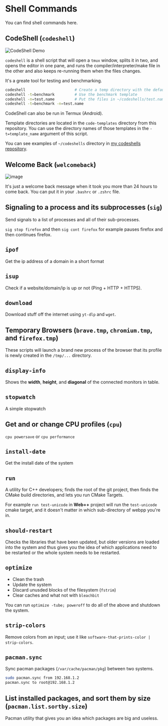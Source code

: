 # Shell Commands
You can find shell commands here.

## CodeShell (`codeshell`)
![CodeShell Demo](https://user-images.githubusercontent.com/12122474/149156571-dc48cde7-547a-4150-b5df-3cf6783b7976.png)

`codeshell` is a shell script that will open a `tmux` window, splits it in two, and opens the editor in one pane, and runs the compiler/interpreter/make file in the other and also keeps re-running them when the files changes.

It's a greate tool for testing and benchmarking.

```bash
codeshell                      # Create a temp directory with the default template
codeshell -t=benchmark         # Use the benchmark template
codeshell -n=test.name         # Put the files in ~/codeshells/test.name instead of a temp directory or use that directory
codeshell -t=benchmark -n=test.name
```

CodeShell can also be run in Termux (Android).

Template directories are located in the `code-templates` directory from this repository. You can use the directory names of those templates in the `-t=template_name` argument of this script.

You can see examples of `~/codeshells` directory in [my codeshells repository](https://github.com/the-moisrex/codeshells).


## Welcome Back (`welcomeback`)
![image](https://user-images.githubusercontent.com/12122474/149163086-05ee270d-8820-4d07-a245-ec9f8fd99ab4.png)

It's just a welcome back message when it took you more than 24 hours to come back. You can put it in your `.bashrc` or `.zshrc` file.

## Signaling to a process and its subprocesses (`sig`)

Send signals to a list of processes and all of their sub-processes.

`sig stop firefox` and then `sig cont firefox` for example pauses firefox and then continues firefox.

## `ipof`

Get the ip address of a domain in a short format

## `isup`

Check if a website/domain/ip is up or not (Ping + HTTP + HTTPS).

## `download`

Download stuff off the internet using `yt-dlp` and `wget`.

## Temporary Browsers (`brave.tmp`, `chromium.tmp`, and `firefox.tmp`)

These scripts will launch a brand new process of the browser that its profile is newly created in the `/tmp/...` directory.

## `display-info`

Shows the **width**, **height**, and **diagonal** of the connected monitors in table.

## `stopwatch`

A simple stopwatch

## Get and or change CPU profiles (`cpu`)

`cpu powersave` or `cpu performance`

## `install-date`

Get the install date of the system

## `run`

A utility for C++ developers; finds the root of the git project, then finds the CMake build directories, and lets you run CMake Targets.

For example `run test-unicode` in **Web++** project will run the `test-unicode` cmake target, and it doesn't matter in which sub-directory of webpp you're in.

## `should-restart`

Checks the libraries that have been updated, but older versions are loaded
into the system and thus gives you the idea of which applications need to be restarted or the whole system needs to be restarted.

## `optimize`

- Clean the trash
- Update the system
- Discard unusded blocks of the filesystem (`fstrim`)
- Clear caches and what not with `bleachbit`

You can run `optimize -tube; poweroff` to do all of the above and shutdown the system.

## `strip-colors`

Remove colors from an input; use it like `software-that-prints-color | strip-colors`.

## `pacman.sync`

Sync pacman packages (`/var/cache/pacman/pkg`) between two systems.

```bash
sudo pacman.sync from 192.168.1.2
pacman.sync to root@192.168.1.2
```

## List installed packages, and sort them by size (`pacman.list.sortby.size`)

Pacman utility that gives you an idea which packages are big and useless.

